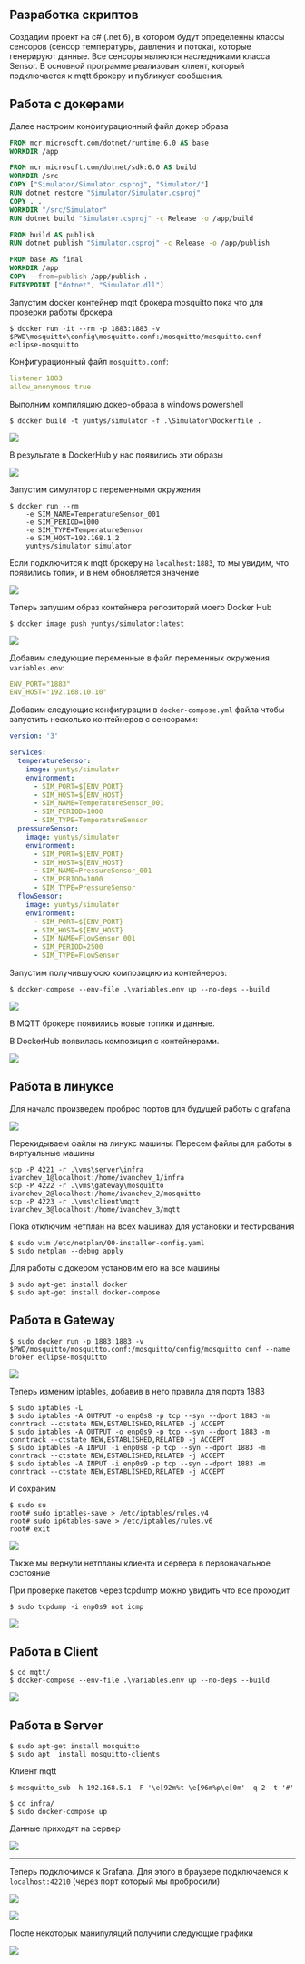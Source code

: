 ## Разработка скриптов

Создадим проект на с# (.net 6), в котором будут определенны классы сенсоров (сенсор температуры, давления и потока), которые генерируют данные. Все сенсоры являются наследниками класса Sensor. В основной программе реализован клиент, который подключается к mqtt брокеру и публикует сообщения.


## Работа с докерами

Далее настроим конфигурационный файл докер образа

```dockerfile
FROM mcr.microsoft.com/dotnet/runtime:6.0 AS base
WORKDIR /app

FROM mcr.microsoft.com/dotnet/sdk:6.0 AS build
WORKDIR /src
COPY ["Simulator/Simulator.csproj", "Simulator/"]
RUN dotnet restore "Simulator/Simulator.csproj"
COPY . .
WORKDIR "/src/Simulator"
RUN dotnet build "Simulator.csproj" -c Release -o /app/build

FROM build AS publish
RUN dotnet publish "Simulator.csproj" -c Release -o /app/publish

FROM base AS final
WORKDIR /app
COPY --from=publish /app/publish .
ENTRYPOINT ["dotnet", "Simulator.dll"]
```

Запустим docker контейнер mqtt брокера mosquitto пока что для проверки работы брокера 

```shell
$ docker run -it --rm -p 1883:1883 -v $PWD\mosquitto\config\mosquitto.conf:/mosquitto/mosquitto.conf  eclipse-mosquitto
```

Конфигурационный файл ```mosquitto.conf```:

```yaml
listener 1883
allow_anonymous true
```

Выполним компиляцию докер-образа в windows powershell

```shell
$ docker build -t yuntys/simulator -f .\Simulator\Dockerfile .
```
 
![](./assets/images/docker_1.png) 


В результате в DockerHub у нас появились эти образы

![](./assets/images/dockerhub_2.png) 


Запустим симулятор с переменными окружения

```shell
$ docker run --rm 
    -e SIM_NAME=TemperatureSensor_001
    -e SIM_PERIOD=1000 
    -e SIM_TYPE=TemperatureSensor 
    -e SIM_HOST=192.168.1.2 
    yuntys/simulator simulator
```

Если подключится к mqtt брокеру на ```localhost:1883```, то мы увидим, что появились топик, и в нем обновляется значение

![](./assets/images/mqtt_docker_3.png) 

Теперь запушим образ контейнера репозиторий моего Docker Hub

```shell
$ docker image push yuntys/simulator:latest
```

![](./assets/images/imagepush_4.png)



Добавим следующие переменные в файл переменных окружения ```variables.env```:
```yaml
ENV_PORT="1883"
ENV_HOST="192.168.10.10"
```
Добавим следующие конфигурации в ```docker-compose.yml``` файла чтобы  запустить несколько контейнеров с сенсорами:
```yaml
version: '3'

services:
  temperatureSensor:
    image: yuntys/simulator
    environment:
      - SIM_PORT=${ENV_PORT}
      - SIM_HOST=${ENV_HOST}
      - SIM_NAME=TemperatureSensor_001
      - SIM_PERIOD=1000
      - SIM_TYPE=TemperatureSensor
  pressureSensor:
    image: yuntys/simulator
    environment:
      - SIM_PORT=${ENV_PORT}
      - SIM_HOST=${ENV_HOST}
      - SIM_NAME=PressureSensor_001
      - SIM_PERIOD=1000
      - SIM_TYPE=PressureSensor
  flowSensor:
    image: yuntys/simulator
    environment:
      - SIM_PORT=${ENV_PORT}
      - SIM_HOST=${ENV_HOST}
      - SIM_NAME=FlowSensor_001
      - SIM_PERIOD=2500
      - SIM_TYPE=FlowSensor
```

Запустим получившуюсю композицию из контейнеров:
```shell
$ docker-compose --env-file .\variables.env up --no-deps --build
```

![](./assets/images/dockercompose_5.png)

В MQTT брокере появились новые топики и данные.

В DockerHub появилась композиция с контейнерами. 

![](./assets/images/dockercompose_6.png)


## Работа в линуксе

Для начало произведем проброс портов для будущей работы с grafana

![](./assets/images/probrosportov_7.png)


Перекидываем файлы на линукс машины:
Пересем файлы для работы в виртуальные машины

```shell
scp -P 4221 -r .\vms\server\infra ivanchev_1@localhost:/home/ivanchev_1/infra
scp -P 4222 -r .\vms\gateway\mosquitto ivanchev_2@localhost:/home/ivanchev_2/mosquitto
scp -P 4223 -r .\vms\client\mqtt ivanchev_3@localhost:/home/ivanchev_3/mqtt
```

Пока отключим нетплан на всех машинах для установки и тестирования
```shell
$ sudo vim /etc/netplan/00-installer-config.yaml
$ sudo netplan --debug apply
```

Для работы с докером установим его на все машины 
```shell
$ sudo apt-get install docker
$ sudo apt-get install docker-compose
```

## Работа в Gateway

```shell
$ sudo docker run -p 1883:1883 -v $PWD/mosquitto/mosquitto.conf:/mosquitto/config/mosquitto conf --name broker eclipse-mosquitto
```

![](./assets/images/mqtt_9.png)

Теперь изменим iptables, добавив в него правила для порта 1883
```shell
$ sudo iptables -L
$ sudo iptables -A OUTPUT -o enp0s8 -p tcp --syn --dport 1883 -m conntrack --ctstate NEW,ESTABLISHED,RELATED -j ACCEPT
$ sudo iptables -A OUTPUT -o enp0s9 -p tcp --syn --dport 1883 -m conntrack --ctstate NEW,ESTABLISHED,RELATED -j ACCEPT
$ sudo iptables -A INPUT -i enp0s8 -p tcp --syn --dport 1883 -m conntrack --ctstate NEW,ESTABLISHED,RELATED -j ACCEPT
$ sudo iptables -A INPUT -i enp0s9 -p tcp --syn --dport 1883 -m conntrack --ctstate NEW,ESTABLISHED,RELATED -j ACCEPT
```

И сохраним
```shell
$ sudo su
root# sudo iptables-save > /etc/iptables/rules.v4
root# sudo ip6tables-save > /etc/iptables/rules.v6
root# exit
```

![](./assets/images/netplan_change.png)

Также мы вернули нетпланы клиента и сервера в первоначальное состояние

При проверке пакетов через tcpdump можно увидить что все проходит

```shell
$ sudo tcpdump -i enp0s9 not icmp
```


![](./assets/images/gateway_tcpdump.png)

## Работа в  Client

```shell
$ cd mqtt/
$ docker-compose --env-file .\variables.env up --no-deps --build
```

![](./assets/images/docker-compose_linux_8.png)

## Работа в Server

```shell
$ sudo apt-get install mosquitto
$ sudo apt  install mosquitto-clients
```

Клиент mqtt
```shell
$ mosquitto_sub -h 192.168.5.1 -F '\e[92m%t \e[96m%p\e[0m' -q 2 -t '#'
```

```shell
$ cd infra/
$ sudo docker-compose up
```

Данные приходят на сервер

![](./assets/images/client_10.png)

---

Теперь подключимся к Grafana. Для этого в браузере подключаемся к ```localhost:42210``` (через порт который мы пробросили)

![](./assets/images/grafana_influx_12.png)

![](./assets/images/grafana_influx_13.png)

После некоторых манипуляций получили следующие графики

![](./assets/images/stonksGraphs_16.png)
